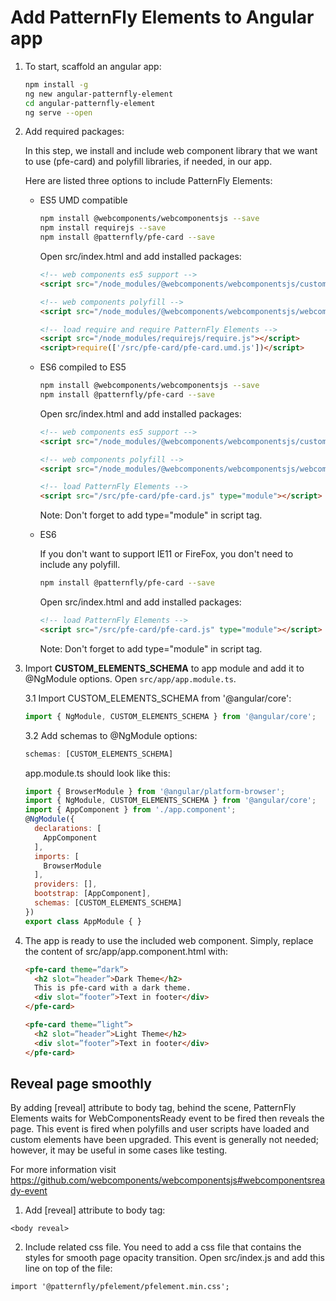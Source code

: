 # Add PatternFly Elements to Angular app

1. To start, scaffold an angular app:

    ```bash
    npm install -g
    ng new angular-patternfly-element
    cd angular-patternfly-element
    ng serve --open
    ```

2. Add required packages:

    In this step, we install and include web component library that we want to use (pfe-card) and polyfill libraries, if needed, in our app.

    Here are listed three options to include PatternFly Elements:

    - ES5 UMD compatible

      ```bash
      npm install @webcomponents/webcomponentsjs --save
      npm install requirejs --save
      npm install @patternfly/pfe-card --save
      ```

      Open src/index.html and add installed packages:

      ```html
      <!-- web components es5 support -->
      <script src="/node_modules/@webcomponents/webcomponentsjs/custom-elements-es5-adapter.js"></script>

      <!-- web components polyfill -->
      <script src="/node_modules/@webcomponents/webcomponentsjs/webcomponents-loader.js"></script>

      <!-- load require and require PatternFly Elements -->
      <script src="/node_modules/requirejs/require.js"></script>
      <script>require(['/src/pfe-card/pfe-card.umd.js'])</script>
      ```

    - ES6 compiled to ES5

      ```bash
      npm install @webcomponents/webcomponentsjs --save
      npm install @patternfly/pfe-card --save
      ```

      Open src/index.html and add installed packages:

      ```html
      <!-- web components es5 support -->
      <script src="/node_modules/@webcomponents/webcomponentsjs/custom-elements-es5-adapter.js"></script>

      <!-- web components polyfill -->
      <script src="/node_modules/@webcomponents/webcomponentsjs/webcomponents-loader.js"></script>

      <!-- load PatternFly Elements -->
      <script src="/src/pfe-card/pfe-card.js" type="module"></script>
      ```

      Note: Don't forget to add type="module" in script tag.

    - ES6

      If you don't want to support IE11 or FireFox, you don't need to include any polyfill.

      ```bash
      npm install @patternfly/pfe-card --save
      ```

      Open src/index.html and add installed packages:

      ```html
      <!-- load PatternFly Elements -->
      <script src="/src/pfe-card/pfe-card.js" type="module"></script>
      ```

      Note: Don't forget to add type="module" in script tag.

3. Import **CUSTOM_ELEMENTS_SCHEMA** to app module and add it to @NgModule options.
    Open `src/app/app.module.ts`.

    3.1 Import CUSTOM_ELEMENTS_SCHEMA from '@angular/core':

      ```javascript
      import { NgModule, CUSTOM_ELEMENTS_SCHEMA } from '@angular/core';
      ```

    3.2 Add schemas to @NgModule options:

      ```javascript
      schemas: [CUSTOM_ELEMENTS_SCHEMA]
      ```

    app.module.ts should look like this:

    ```javascript
    import { BrowserModule } from '@angular/platform-browser';
    import { NgModule, CUSTOM_ELEMENTS_SCHEMA } from '@angular/core';
    import { AppComponent } from './app.component';
    @NgModule({
      declarations: [
        AppComponent
      ],
      imports: [
        BrowserModule
      ],
      providers: [],
      bootstrap: [AppComponent],
      schemas: [CUSTOM_ELEMENTS_SCHEMA]
    })
    export class AppModule { }
    ```

5. The app is ready to use the included web component. Simply, replace the
content of src/app/app.component.html with:

    ```html
    <pfe-card theme=”dark”>
      <h2 slot=”header”>Dark Theme</h2>
      This is pfe-card with a dark theme.
      <div slot=”footer”>Text in footer</div>
    </pfe-card>

    <pfe-card theme=”light”>
      <h2 slot=”header”>Light Theme</h2>
      <div slot=”footer”>Text in footer</div>
    </pfe-card>
    ```

## Reveal page smoothly

By adding [reveal] attribute to body tag, behind the scene, PatternFly Elements waits for WebComponentsReady event to be fired then reveals the page. This event is fired when polyfills and user scripts have loaded and custom elements have been upgraded. This event is generally not needed; however, it may be useful in some cases like testing.

For more information visit https://github.com/webcomponents/webcomponentsjs#webcomponentsready-event

1. Add [reveal] attribute to body tag:

  `<body reveal>`

2. Include related css file.
  You need to add a css file that contains the styles for smooth page opacity transition. Open src/index.js and add this line on top of the file:
  ```
  import '@patternfly/pfelement/pfelement.min.css';
  ```

